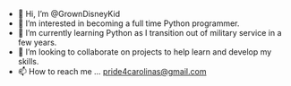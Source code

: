 - 👋 Hi, I’m @GrownDisneyKid
- 👀 I’m interested in becoming a full time Python programmer.
- 🌱 I’m currently learning Python as I transition out of military service in a few years.
- 💞️ I’m looking to collaborate on projects to help learn and develop my skills.
- 📫 How to reach me ... pride4carolinas@gmail.com

<!---
GrownDisneyKid/GrownDisneyKid is a ✨ special ✨ repository because its `README.md` (this file) appears on your GitHub profile.
You can click the Preview link to take a look at your changes.
--->

